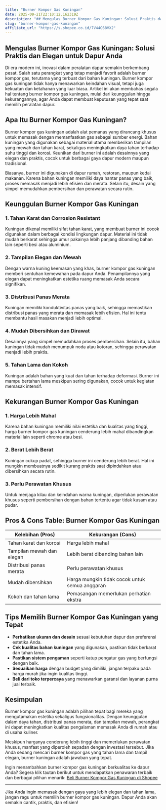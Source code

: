 ```yaml
---
title: "Burner Kompor Gas Kuningan"
date: 2025-09-21T22:10:12.162319Z
description: "## Mengulas Burner Kompor Gas Kuningan: Solusi Praktis dan Elegan untuk Dapur Anda..."
slug: "burner-kompor-gas-kuningan"
affiliate_url: "https://s.shopee.co.id/7V44C68VX2"
---
```

## Mengulas Burner Kompor Gas Kuningan: Solusi Praktis dan Elegan untuk Dapur Anda

Di era modern ini, inovasi dalam peralatan dapur semakin berkembang pesat. Salah satu perangkat yang tetap menjadi favorit adalah burner kompor gas, terutama yang terbuat dari bahan kuningan. Burner kompor gas kuningan tidak hanya menawarkan keindahan visual, tetapi juga kekuatan dan ketahanan yang luar biasa. Artikel ini akan membahas segala hal tentang burner kompor gas kuningan, mulai dari keunggulan hingga kekurangannya, agar Anda dapat membuat keputusan yang tepat saat memilih peralatan dapur.

## Apa Itu Burner Kompor Gas Kuningan?

Burner kompor gas kuningan adalah alat pemanas yang dirancang khusus untuk memasak dengan memanfaatkan gas sebagai sumber energi. Bahan kuningan yang digunakan sebagai material utama memberikan tampilan yang mewah dan tahan karat, sekaligus meningkatkan daya tahan terhadap suhu tinggi dan korosi. Keunikan dari burner ini adalah desainnya yang elegan dan praktis, cocok untuk berbagai gaya dapur modern maupun tradisional.

Biasanya, burner ini digunakan di dapur rumah, restoran, maupun kedai makanan. Karena bahan kuningan memiliki daya hantar panas yang baik, proses memasak menjadi lebih efisien dan merata. Selain itu, desain yang simpel memudahkan pembersihan dan perawatan secara rutin.

## Keunggulan Burner Kompor Gas Kuningan

### 1. Tahan Karat dan Corrosion Resistant

Kuningan dikenal memiliki sifat tahan karat, yang membuat burner ini cocok digunakan dalam berbagai kondisi lingkungan dapur. Material ini tidak mudah berkarat sehingga umur pakainya lebih panjang dibanding bahan lain seperti besi atau aluminium.

### 2. Tampilan Elegan dan Mewah

Dengan warna kuning keemasan yang khas, burner kompor gas kuningan memberi sentuhan kemewahan pada dapur Anda. Penampilannya yang elegan dapat meningkatkan estetika ruang memasak Anda secara signifikan.

### 3. Distribusi Panas Merata

Kuningan memiliki konduktivitas panas yang baik, sehingga memastikan distribusi panas yang merata dan memasak lebih efisien. Hal ini tentu membantu hasil masakan menjadi lebih optimal.

### 4. Mudah Dibersihkan dan Dirawat

Desainnya yang simpel memudahkan proses pembersihan. Selain itu, bahan kuningan tidak mudah menumpuk noda atau kotoran, sehingga perawatan menjadi lebih praktis.

### 5. Tahan Lama dan Kokoh

Kuningan adalah bahan yang kuat dan tahan terhadap deformasi. Burner ini mampu bertahan lama meskipun sering digunakan, cocok untuk kegiatan memasak intensif.

## Kekurangan Burner Kompor Gas Kuningan

### 1. Harga Lebih Mahal

Karena bahan kuningan memiliki nilai estetika dan kualitas yang tinggi, harga burner kompor gas kuningan cenderung lebih mahal dibandingkan material lain seperti chrome atau besi.

### 2. Berat Lebih Berat

Kuningan cukup padat, sehingga burner ini cenderung lebih berat. Hal ini mungkin membuatnya sedikit kurang praktis saat dipindahkan atau dibersihkan secara rutin.

### 3. Perlu Perawatan Khusus

Untuk menjaga kilau dan keindahan warna kuningan, diperlukan perawatan khusus seperti pembersihan dengan bahan tertentu agar tidak kusam atau pudar.

## Pros & Cons Table: Burner Kompor Gas Kuningan

| Kelebihan (Pros) | Kekurangan (Cons) |
|---------------------|---------------------|
| Tahan karat dan korosi | Harga lebih mahal |
| Tampilan mewah dan elegan | Lebih berat dibanding bahan lain |
| Distribusi panas merata | Perlu perawatan khusus |
| Mudah dibersihkan | Harga mungkin tidak cocok untuk semua anggaran |
| Kokoh dan tahan lama | Pemasangan memerlukan perhatian ekstra |

## Tips Memilih Burner Kompor Gas Kuningan yang Tepat

- **Perhatikan ukuran dan desain** sesuai kebutuhan dapur dan preferensi estetika Anda.
- **Cek kualitas bahan kuningan** yang digunakan, pastikan tidak berkarat dan tahan lama.
- **Pastikan sistem pengaman** seperti katup pengatur gas yang berfungsi dengan baik.
- **Sesuaikan harga** dengan budget yang dimiliki, jangan terpaku pada harga murah jika ingin kualitas tinggi.
- **Beli dari toko terpercaya** yang menawarkan garansi dan layanan purna jual terbaik.

## Kesimpulan

Burner kompor gas kuningan adalah pilihan tepat bagi mereka yang mengutamakan estetika sekaligus fungsionalitas. Dengan keunggulan dalam daya tahan, distribusi panas merata, dan tampilan mewah, perangkat ini dapat meningkatkan kualitas pengalaman memasak Anda di rumah atau di usaha kuliner.

Meskipun harganya cenderung lebih tinggi dan memerlukan perawatan khusus, manfaat yang diperoleh sepadan dengan investasi tersebut. Jika Anda sedang mencari burner kompor gas yang tahan lama dan tampil elegan, burner kuningan adalah jawaban yang tepat.

Ingin menambahkan burner kompor gas kuningan berkualitas ke dapur Anda? Segera klik tautan berikut untuk mendapatkan penawaran terbaik dan berbagai pilihan menarik: [Beli Burner Kompor Gas Kuningan di Shopee](https://s.shopee.co.id/7V44C68VX2)

---

Jika Anda ingin memasak dengan gaya yang lebih elegan dan tahan lama, jangan ragu untuk memilih burner kompor gas kuningan. Dapur Anda akan semakin cantik, praktis, dan efisien!